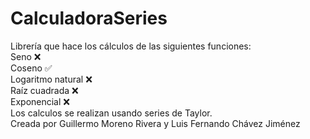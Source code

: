 # CalculadoraSeries
Librería que hace los cálculos de las siguientes funciones:  
Seno ❌  
Coseno ✅  
Logaritmo natural ❌  
Raíz cuadrada ❌  
Exponencial ❌  
Los calculos se realizan usando series de Taylor.  
Creada por Guillermo Moreno Rivera y Luis Fernando Chávez Jiménez
